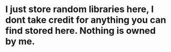 # I just store random libraries here, I dont take credit for anything you can find stored here. Nothing is owned by me.
